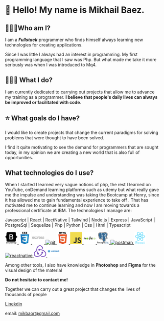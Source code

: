 # 👋 Hello! My name is Mikhail Baez.

## 🙋🏻‍♂️**Who am I?**
I am a ***Fullstack*** programmer who finds himself always learning new technologies for creating applications.

Since I was little I always had an interest in programming. My first programming language that I saw was Php. But what made me take it more seriously was when I was introduced to Mq4.

## 👨🏻‍💻 **What I do?**

I am currently dedicated to carrying out projects that allow me to advance my training as a programmer. **I believe that people's daily lives can always be improved or facilitated with code**.

## ⭐ **What goals do I have?**
I would like to create projects that change the current paradigms for solving problems that were thought to have been solved.

I find it quite motivating to see the demand for programmers that are sought today, in my opinion we are creating a new world that is also full of opportunities.

## **What technologies do I use?**
When I started I learned very vague notions of php, the rest I learned on YouTube, onDemand learning platforms such as udemy but what really gave me the impulse and understanding was taking the Bootcamp at Henry, since it has allowed me to gain fundamental experience to take off . That has motivated me to continue learning and now I am moving towards a professional certificate at IBM. The technologies I manage are:

Javascript | React | RectNative | Tailwind | Node.js | Express | JavaScript | PostgreSql | Sequelize | Php | Python | Css | Html | Typescript


<p align="left"> <a href="https://getbootstrap.com" target="_blank" rel="noreferrer"> <img src="https://raw.githubusercontent.com/devicons/devicon/master/icons/bootstrap/bootstrap-plain-wordmark.svg" alt="bootstrap" width="40" height="40"/> </a> <a href="https://www.w3schools.com/css/" target="_blank" rel="noreferrer"> <img src="https://raw.githubusercontent.com/devicons/devicon/master/icons/css3/css3-original-wordmark.svg" alt="css3" width="40" height="40"/> </a> <a href="https://expressjs.com" target="_blank" rel="noreferrer"> <img src="https://raw.githubusercontent.com/devicons/devicon/master/icons/express/express-original-wordmark.svg" alt="express" width="40" height="40"/> </a> <a href="https://git-scm.com/" target="_blank" rel="noreferrer"> <img src="https://www.vectorlogo.zone/logos/git-scm/git-scm-icon.svg" alt="git" width="40" height="40"/> </a> <a href="https://www.w3.org/html/" target="_blank" rel="noreferrer"> <img src="https://raw.githubusercontent.com/devicons/devicon/master/icons/html5/html5-original-wordmark.svg" alt="html5" width="40" height="40"/> </a> <a href="https://developer.mozilla.org/en-US/docs/Web/JavaScript" target="_blank" rel="noreferrer"> <img src="https://raw.githubusercontent.com/devicons/devicon/master/icons/javascript/javascript-original.svg" alt="javascript" width="40" height="40"/> </a> <a href="https://nodejs.org" target="_blank" rel="noreferrer"> <img src="https://raw.githubusercontent.com/devicons/devicon/master/icons/nodejs/nodejs-original-wordmark.svg" alt="nodejs" width="40" height="40"/> </a> <a href="https://www.postgresql.org" target="_blank" rel="noreferrer"> <img src="https://raw.githubusercontent.com/devicons/devicon/master/icons/postgresql/postgresql-original-wordmark.svg" alt="postgresql" width="40" height="40"/> </a> <a href="https://postman.com" target="_blank" rel="noreferrer"> <img src="https://www.vectorlogo.zone/logos/getpostman/getpostman-icon.svg" alt="postman" width="40" height="40"/> </a> <a href="https://reactjs.org/" target="_blank" rel="noreferrer"> <img src="https://raw.githubusercontent.com/devicons/devicon/master/icons/react/react-original-wordmark.svg" alt="react" width="40" height="40"/> </a> <a href="https://reactnative.dev/" target="_blank" rel="noreferrer"> <img src="https://reactnative.dev/img/header_logo.svg" alt="reactnative" width="40" height="40"/> </a> <a href="https://redux.js.org" target="_blank" rel="noreferrer"> <img src="https://raw.githubusercontent.com/devicons/devicon/master/icons/redux/redux-original.svg" alt="redux" width="40" height="40"/> </a> <a href="https://webpack.js.org" target="_blank" rel="noreferrer"> <img src="https://raw.githubusercontent.com/devicons/devicon/d00d0969292a6569d45b06d3f350f463a0107b0d/icons/webpack/webpack-original-wordmark.svg" alt="webpack" width="40" height="40"/> </a> </p>



Among other tools, I also have knowledge in **Photoshop** and **Figma** for the visual design of the material

**Do not hesitate to contact me!**

Together we can carry out a great project that changes the lives of thousands of people

[Linekdin](https://www.linkedin.com/in/sergio-mikhail-baez-ortega-613253237/)

email: mikbaor@gmail.com

